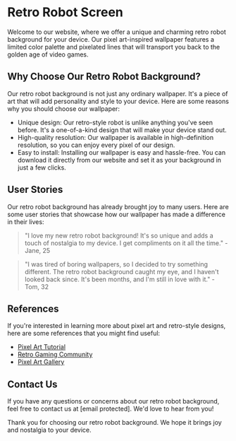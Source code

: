 <!--font:Poppins-->

# Retro Robot Screen

Welcome to our website, where we offer a unique and charming retro robot background for your device. Our pixel art-inspired wallpaper features a limited color palette and pixelated lines that will transport you back to the golden age of video games.

## Why Choose Our Retro Robot Background?

Our retro robot background is not just any ordinary wallpaper. It's a piece of art that will add personality and style to your device. Here are some reasons why you should choose our wallpaper:

- Unique design: Our retro-style robot is unlike anything you've seen before. It's a one-of-a-kind design that will make your device stand out.
- High-quality resolution: Our wallpaper is available in high-definition resolution, so you can enjoy every pixel of our design.
- Easy to install: Installing our wallpaper is easy and hassle-free. You can download it directly from our website and set it as your background in just a few clicks.

## User Stories

Our retro robot background has already brought joy to many users. Here are some user stories that showcase how our wallpaper has made a difference in their lives:

> "I love my new retro robot background! It's so unique and adds a touch of nostalgia to my device. I get compliments on it all the time." - Jane, 25

> "I was tired of boring wallpapers, so I decided to try something different. The retro robot background caught my eye, and I haven't looked back since. It's been months, and I'm still in love with it." - Tom, 32

## References

If you're interested in learning more about pixel art and retro-style designs, here are some references that you might find useful:

- [Pixel Art Tutorial](#)
- [Retro Gaming Community](#)
- [Pixel Art Gallery](#)

## Contact Us

If you have any questions or concerns about our retro robot background, feel free to contact us at [email protected]. We'd love to hear from you!

Thank you for choosing our retro robot background. We hope it brings joy and nostalgia to your device.

<!--

Write me content for website with wallpaper which alt text is:

"A pixel art-inspired wallpaper featuring a retro-style robot, with a limited color palette and pixelated lines."

The name/title of the page should not be 1:1 copy of the alt text but rather a real content of the website which is using this wallpaper.

- Use markdown format 
- Start with heading
- Heading should be short and concise
- The content should look like a real website 
- The website should not be about the wallpaper, wallpaper is just a related background
- Heading should be contain work "wallpaper" or "background"
- Include real sections like references, contact, user stories, etc. use things relevant to the page purpose.
- Feel free to use structure like headings, bullets, numbering, blockquotes, paragraphs, horizontal lines, etc.
- You can use formatting like bold or _italic_
- You can include UTF-8 emojis
- Links should be only #hash anchors (and you can refer to the document itself)
- Do not include images


---


# Retro Robot Background: Add Some Pixelated Charm to Your Screen

Welcome to our website, where we offer a unique and charming retro robot background for your device. Our pixel art-inspired wallpaper features a limited color palette and pixelated lines that will transport you back to the golden age of video games.

## Why Choose Our Retro Robot Background?

Our retro robot background is not just any ordinary wallpaper. It's a piece of art that will add personality and style to your device. Here are some reasons why you should choose our wallpaper:

- Unique design: Our retro-style robot is unlike anything you've seen before. It's a one-of-a-kind design that will make your device stand out.
- High-quality resolution: Our wallpaper is available in high-definition resolution, so you can enjoy every pixel of our design.
- Easy to install: Installing our wallpaper is easy and hassle-free. You can download it directly from our website and set it as your background in just a few clicks.

## User Stories

Our retro robot background has already brought joy to many users. Here are some user stories that showcase how our wallpaper has made a difference in their lives:

> "I love my new retro robot background! It's so unique and adds a touch of nostalgia to my device. I get compliments on it all the time." - Jane, 25

> "I was tired of boring wallpapers, so I decided to try something different. The retro robot background caught my eye, and I haven't looked back since. It's been months, and I'm still in love with it." - Tom, 32

## References

If you're interested in learning more about pixel art and retro-style designs, here are some references that you might find useful:

- [Pixel Art Tutorial](#)
- [Retro Gaming Community](#)
- [Pixel Art Gallery](#)

## Contact Us

If you have any questions or concerns about our retro robot background, feel free to contact us at [email protected]. We'd love to hear from you!

Thank you for choosing our retro robot background. We hope it brings joy and nostalgia to your device.

-->
